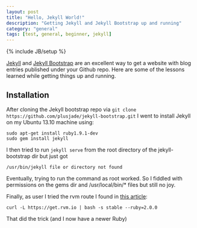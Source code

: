 ```yaml
---
layout: post
title: "Hello, Jekyll World!"
description: "Getting Jekyll and Jekyll Bootstrap up and running"
category: "general"
tags: [test, general, beginner, jekyll]
---
```

{% include JB/setup %}

[Jekyll](http://jekyllrb.com/) and [Jekyll Bootstrap](http://jekyllbootstrap.com) are an excellent way
to get a website with blog entries published under your Github repo. Here are some of the lessons learned
while getting things up and running.

## Installation
After cloning the Jekyll bootstrap repo via `git clone https://github.com/plusjade/jekyll-bootstrap.git`
I went to install Jekyll on my Ubuntu 13.10 machine using:

    sudo apt-get install ruby1.9.1-dev
    sudo gem install jekyll

I then tried to run `jekyll serve` from the root directory of the jekyll-bootstrap dir but just got
    
    /usr/bin/jekyll file or directory not found
    
Eventually, trying to run the command as root worked. So I fiddled with permissions on the gems dir and /usr/local/bin/* files but still no joy.

Finally, as user I tried the rvm route I found in [this article](https://www.digitalocean.com/community/articles/how-to-get-started-with-jekyll-on-an-ubuntu-vps):

    curl -L https://get.rvm.io | bash -s stable --ruby=2.0.0
    
That did the trick (and I now have a newer Ruby)
